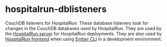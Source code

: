 # hospitalrun-dblisteners
CouchDB listeners for HospitalRun.
These database listeners look for changes in the CouchDB databases used by HospitalRun.  They are used by the [HospitalRun server](https://github.com/HospitalRun/hospitalrun-server) for HospitalRun deployments.  They are also used by [HospitalRun frontend](https://github.com/HospitalRun/hospitalrun-frontend) when using [Ember CLI](http://ember-cli.com/) in a development environment.
